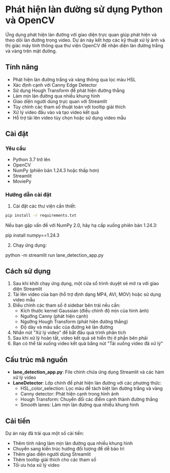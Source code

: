 # Phát hiện làn đường sử dụng Python và OpenCV

Ứng dụng phát hiện làn đường với giao diện trực quan giúp phát hiện và theo dõi làn đường trong video. Dự án này kết hợp các kỹ thuật xử lý ảnh và thị giác máy tính thông qua thư viện OpenCV để nhận diện làn đường trắng và vàng trên mặt đường.

## Tính năng

- Phát hiện làn đường trắng và vàng thông qua lọc màu HSL
- Xác định cạnh với Canny Edge Detector
- Sử dụng Hough Transform để phát hiện đường thẳng
- Làm mịn làn đường qua nhiều khung hình
- Giao diện người dùng trực quan với Streamlit
- Tùy chỉnh các tham số thuật toán với tooltip giải thích
- Xử lý video đầu vào và tạo video kết quả
- Hỗ trợ tải lên video tùy chọn hoặc sử dụng video mẫu

## Cài đặt

### Yêu cầu

- Python 3.7 trở lên
- OpenCV
- NumPy (phiên bản 1.24.3 hoặc thấp hơn)
- Streamlit
- MoviePy

### Hướng dẫn cài đặt

1. Cài đặt các thư viện cần thiết:
```bash
pip install -r requirements.txt
```

Nếu bạn gặp vấn đề với NumPy 2.0, hãy hạ cấp xuống phiên bản 1.24.3:

pip install numpy==1.24.3

2. Chạy ứng dụng:

python -m streamlit run lane_detection_app.py

## Cách sử dụng

1. Sau khi khởi chạy ứng dụng, một cửa sổ trình duyệt sẽ mở ra với giao diện Streamlit
2. Tải lên video của bạn (hỗ trợ định dạng MP4, AVI, MOV) hoặc sử dụng video mẫu 
3. Điều chỉnh các tham số ở sidebar bên trái nếu cần:
   - Kích thước kernel Gaussian (điều chỉnh độ mịn của hình ảnh)
   - Ngưỡng Canny (phát hiện cạnh)
   - Ngưỡng Hough Transform (phát hiện đường thẳng)
   - Độ dày và màu sắc của đường kẻ làn đường
4. Nhấn nút "Xử lý video" để bắt đầu quá trình phân tích
5. Sau khi xử lý hoàn tất, video kết quả sẽ hiển thị ở phần bên phải
6. Bạn có thể tải xuống video kết quả bằng nút "Tải xuống video đã xử lý"

## Cấu trúc mã nguồn

- **lane_detection_app.py**: File chính chứa ứng dụng Streamlit và các hàm xử lý video
- **LaneDetector**: Lớp chính để phát hiện làn đường với các phương thức:
  - HSL_color_selection: Lọc màu để tách biệt làn đường trắng và vàng
  - Canny detector: Phát hiện cạnh trong hình ảnh
  - Hough Transform: Chuyển đổi các điểm cạnh thành đường thẳng
  - Smooth lanes: Làm mịn làn đường qua nhiều khung hình

## Cải tiến

Dự án này đã trải qua một số cải tiến:
- Thêm tính năng làm mịn làn đường qua nhiều khung hình
- Chuyển sang kiến trúc hướng đối tượng để dễ bảo trì
- Thêm giao diện người dùng Streamlit
- Thêm tooltip giải thích cho các tham số
- Tối ưu hóa xử lý video

 